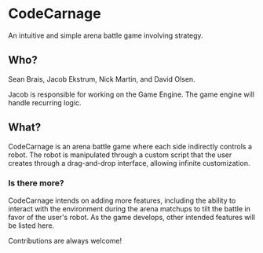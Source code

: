 # CodeCarnage
An intuitive and simple arena battle game involving strategy.

## Who?
Sean Brais, Jacob Ekstrum, Nick Martin, and David Olsen.

Jacob is responsible for working on the Game Engine.
The game engine will handle recurring logic.

## What?
CodeCarnage is an arena battle game where each side indirectly controls a robot. The robot is manipulated through a custom script that the user creates through a drag-and-drop interface, allowing infinite customization.

### Is there more?

CodeCarnage intends on adding more features, including the ability to interact with the environment during the arena matchups to tilt the battle in favor of the user's robot. As the game develops, other intended features will be listed here.

Contributions are always welcome!
